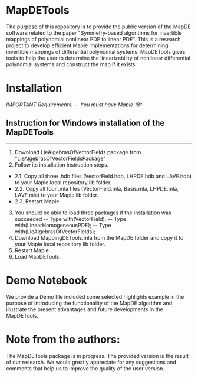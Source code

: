 # MapDETools
The purpose of this repository is to provide the public version of the MapDE software related to the paper "Symmetry-based algorithms for invertible mappings of polynomial nonlinear PDE to linear PDE".  This is a research project to develop efficient Maple implementations for determining invertible mappings of differential polynomial systems. 
MapDETools gives tools to help the user to determine the linearizability of nonlinear differential polynomial systems and construct the map if it exists.

# Installation
**IMPORTANT* Requirements:    -- You must have Maple 18**
## Instruction for Windows installation of the MapDETools
******************************************************************
1. Download LieAlgebrasOfVectorFields package from "LieAlgebrasOfVectorFieldsPackage" 
2. Follow its installation instruction steps. 
* 2.1. Copy all three .hdb files (VectorField.hdb, LHPDE.hdb and LAVF.hdb) to your Maple local repository lib folder.  
* 2.2. Copy all four .mla files (VectorField.mla, Basis.mla, LHPDE.mla, LAVF.mla) to your Maple lib folder.
* 2.3. Restart Maple 
3.  You should be able to load three packages if the installation was succeeded
-- Type  with(VectorField);
-- Type  with(LinearHomogeneousPDE);
-- Type  with(LieAlgebrasOfVectorFields);
4. Download MappingDETools.mla from the MapDE folder and copy it to  your Maple local repository lib folder.
5. Restart Maple.
6. Load MapDETools.

# Demo Notebook
We provide a Demo file included some selected highlights example in the purpose of introducing the functionality of the MapDE algorithm and illustrate the present advantages and future developments in the MapDETools.

# Note from the authors: 
The MapDETools package is in progress. The provided version is the result of our research. We would greatly appreciate for any suggestions and comments that help us to improve the quality of the user version.
